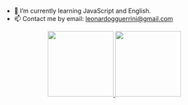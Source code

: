 - 🌱 I’m currently learning JavaScript and English.
- 📫 Contact me by email: leonardogguerrini@gmail.com

<div align="center">
  <a href="https://github.com/leonardoguerrini">
  <img height="150em" src="https://github-readme-stats.vercel.app/api?username=leonardoguerrini&show_icons=true&theme=dark&include_all_commits=true&count_private=true"/>
  <img height="150em" src="https://github-readme-stats.vercel.app/api/top-langs/?username=leonardoguerrini&layout=compact&langs_count=7&theme=dark"/>
</div>
